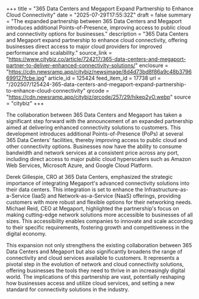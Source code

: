 +++
title = "365 Data Centers and Megaport Expand Partnership to Enhance Cloud Connectivity"
date = "2025-07-29T17:55:32Z"
draft = false
summary = "The expanded partnership between 365 Data Centers and Megaport introduces additional Points-of-Presence, improving access to public cloud and connectivity options for businesses."
description = "365 Data Centers and Megaport expand partnership to enhance cloud connectivity, offering businesses direct access to major cloud providers for improved performance and scalability."
source_link = "https://www.citybiz.co/article/724217/365-data-centers-and-megaport-partner-to-deliver-enhanced-connectivity-solutions/"
enclosure = "https://cdn.newsramp.app/citybiz/newsimage/8d4d73bd8f86a9c48b3796699127fcbe.jpg"
article_id = 125424
feed_item_id = 17738
url = "/202507/125424-365-data-centers-and-megaport-expand-partnership-to-enhance-cloud-connectivity"
qrcode = "https://cdn.newsramp.app/citybiz/qrcode/257/29/hikep2yO.webp"
source = "citybiz"
+++

<p>The collaboration between 365 Data Centers and Megaport has taken a significant step forward with the announcement of an expanded partnership aimed at delivering enhanced connectivity solutions to customers. This development introduces additional Points-of-Presence (PoPs) at several 365 Data Centers' facilities, thereby improving access to public cloud and other connectivity options. Businesses now have the ability to consume bandwidth and network services at a consistent price across any port, including direct access to major public cloud hyperscalers such as Amazon Web Services, Microsoft Azure, and Google Cloud Platform.</p><p>Derek Gillespie, CRO at 365 Data Centers, emphasized the strategic importance of integrating Megaport's advanced connectivity solutions into their data centers. This integration is set to enhance the Infrastructure-as-a-Service (IaaS) and Network-as-a-Service (NaaS) offerings, providing customers with more robust and flexible options for their networking needs. Michael Reid, CEO at Megaport, highlighted the partnership's focus on making cutting-edge network solutions more accessible to businesses of all sizes. This accessibility enables companies to innovate and scale according to their specific requirements, fostering growth and competitiveness in the digital economy.</p><p>This expansion not only strengthens the existing collaboration between 365 Data Centers and Megaport but also significantly broadens the range of connectivity and cloud services available to customers. It represents a pivotal step in the evolution of network and cloud connectivity solutions, offering businesses the tools they need to thrive in an increasingly digital world. The implications of this partnership are vast, potentially reshaping how businesses access and utilize cloud services, and setting a new standard for connectivity solutions in the industry.</p>